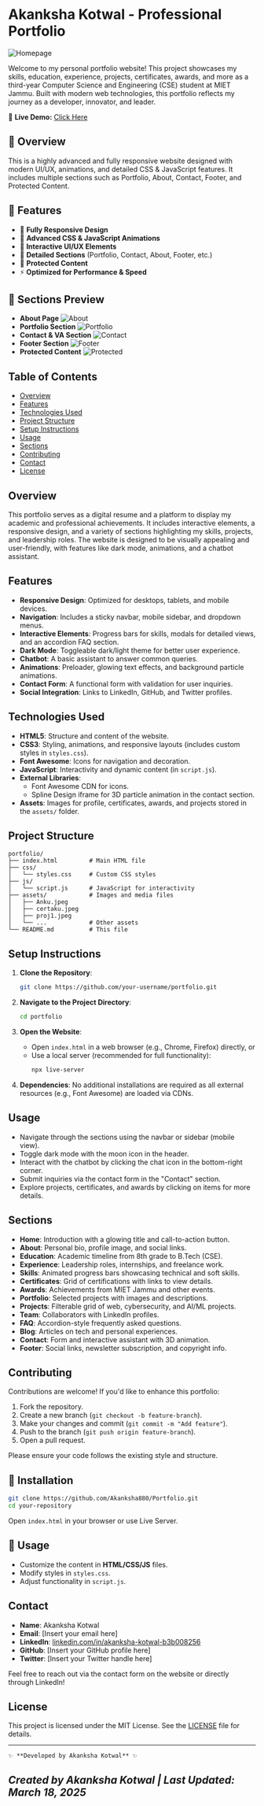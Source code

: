 # Akanksha Kotwal - Professional Portfolio

![Homepage](./assets/homelgo.png)

Welcome to my personal portfolio website! This project showcases my skills, education, experience, projects, certificates, awards, and more as a third-year Computer Science and Engineering (CSE) student at MIET Jammu. Built with modern web technologies, this portfolio reflects my journey as a developer, innovator, and leader.

🔗 **Live Demo:** [Click Here](https://akanksha880.github.io/Portfolio/)

## 📌 Overview
This is a highly advanced and fully responsive website designed with modern UI/UX, animations, and detailed CSS & JavaScript features. It includes multiple sections such as Portfolio, About, Contact, Footer, and Protected Content.

## 🚀 Features
- 🌟 **Fully Responsive Design**
- 🎨 **Advanced CSS & JavaScript Animations**
- 🧩 **Interactive UI/UX Elements**
- 📜 **Detailed Sections** (Portfolio, Contact, About, Footer, etc.)
- 📌 **Protected Content**
- ⚡ **Optimized for Performance & Speed**

## 📂 Sections Preview
- **About Page** ![About](./assets/aboutpage.png)
- **Portfolio Section** ![Portfolio](./assets/portfoliosection.png)
- **Contact & VA Section** ![Contact](./assets/contact&VA.png)
- **Footer Section** ![Footer](./assets/footersection.png)
- **Protected Content** ![Protected](./assets/protectedcontent.png)


## Table of Contents
- [Overview](#overview)
- [Features](#features)
- [Technologies Used](#technologies-used)
- [Project Structure](#project-structure)
- [Setup Instructions](#setup-instructions)
- [Usage](#usage)
- [Sections](#sections)
- [Contributing](#contributing)
- [Contact](#contact)
- [License](#license)

## Overview
This portfolio serves as a digital resume and a platform to display my academic and professional achievements. It includes interactive elements, a responsive design, and a variety of sections highlighting my skills, projects, and leadership roles. The website is designed to be visually appealing and user-friendly, with features like dark mode, animations, and a chatbot assistant.

## Features
- **Responsive Design**: Optimized for desktops, tablets, and mobile devices.
- **Navigation**: Includes a sticky navbar, mobile sidebar, and dropdown menus.
- **Interactive Elements**: Progress bars for skills, modals for detailed views, and an accordion FAQ section.
- **Dark Mode**: Toggleable dark/light theme for better user experience.
- **Chatbot**: A basic assistant to answer common queries.
- **Animations**: Preloader, glowing text effects, and background particle animations.
- **Contact Form**: A functional form with validation for user inquiries.
- **Social Integration**: Links to LinkedIn, GitHub, and Twitter profiles.

## Technologies Used
- **HTML5**: Structure and content of the website.
- **CSS3**: Styling, animations, and responsive layouts (includes custom styles in `styles.css`).
- **Font Awesome**: Icons for navigation and decoration.
- **JavaScript**: Interactivity and dynamic content (in `script.js`).
- **External Libraries**:
  - Font Awesome CDN for icons.
  - Spline Design iframe for 3D particle animation in the contact section.
- **Assets**: Images for profile, certificates, awards, and projects stored in the `assets/` folder.

## Project Structure
```
portfolio/
├── index.html         # Main HTML file
├── css/
│   └── styles.css     # Custom CSS styles
├── js/
│   └── script.js      # JavaScript for interactivity
├── assets/            # Images and media files
│   ├── Anku.jpeg
│   ├── certaku.jpeg
│   ├── proj1.jpeg
│   └── ...            # Other assets
└── README.md          # This file
```

## Setup Instructions
1. **Clone the Repository**:
   ```bash
   git clone https://github.com/your-username/portfolio.git
   ```
2. **Navigate to the Project Directory**:
   ```bash
   cd portfolio
   ```
3. **Open the Website**:
   - Open `index.html` in a web browser (e.g., Chrome, Firefox) directly, or
   - Use a local server (recommended for full functionality):
     ```bash
     npx live-server
     ```
     
4. **Dependencies**: No additional installations are required as all external resources (e.g., Font Awesome) are loaded via CDNs.

## Usage
- Navigate through the sections using the navbar or sidebar (mobile view).
- Toggle dark mode with the moon icon in the header.
- Interact with the chatbot by clicking the chat icon in the bottom-right corner.
- Submit inquiries via the contact form in the "Contact" section.
- Explore projects, certificates, and awards by clicking on items for more details.

## Sections
- **Home**: Introduction with a glowing title and call-to-action button.
- **About**: Personal bio, profile image, and social links.
- **Education**: Academic timeline from 8th grade to B.Tech (CSE).
- **Experience**: Leadership roles, internships, and freelance work.
- **Skills**: Animated progress bars showcasing technical and soft skills.
- **Certificates**: Grid of certifications with links to view details.
- **Awards**: Achievements from MIET Jammu and other events.
- **Portfolio**: Selected projects with images and descriptions.
- **Projects**: Filterable grid of web, cybersecurity, and AI/ML projects.
- **Team**: Collaborators with LinkedIn profiles.
- **FAQ**: Accordion-style frequently asked questions.
- **Blog**: Articles on tech and personal experiences.
- **Contact**: Form and interactive assistant with 3D animation.
- **Footer**: Social links, newsletter subscription, and copyright info.

## Contributing
Contributions are welcome! If you'd like to enhance this portfolio:
1. Fork the repository.
2. Create a new branch (`git checkout -b feature-branch`).
3. Make your changes and commit (`git commit -m "Add feature"`).
4. Push to the branch (`git push origin feature-branch`).
5. Open a pull request.

Please ensure your code follows the existing style and structure.

## 🔧 Installation
```bash
git clone https://github.com/Akanksha880/Portfolio.git
cd your-repository
```

Open `index.html` in your browser or use Live Server.

## 🎯 Usage
- Customize the content in **HTML/CSS/JS** files.
- Modify styles in `styles.css`.
- Adjust functionality in `script.js`.

## Contact
- **Name**: Akanksha Kotwal
- **Email**: [Insert your email here]
- **LinkedIn**: [linkedin.com/in/akanksha-kotwal-b3b008256](https://www.linkedin.com/in/akanksha-kotwal-b3b008256)
- **GitHub**: [Insert your GitHub profile here]
- **Twitter**: [Insert your Twitter handle here]

Feel free to reach out via the contact form on the website or directly through LinkedIn!

## License
This project is licensed under the MIT License. See the [LICENSE](LICENSE) file for details.

---

```
✨ **Developed by Akanksha Kotwal** ✨
```

*Created by Akanksha Kotwal | Last Updated: March 18, 2025*
---
